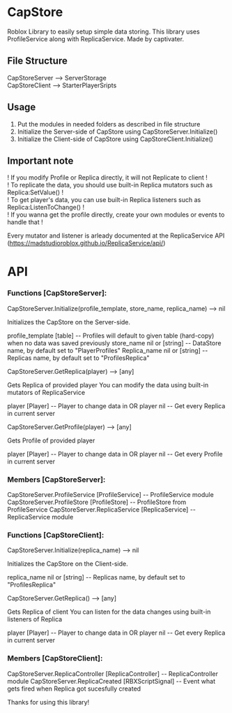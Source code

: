# CapStore

Roblox Library to easily setup simple data storing.
This library uses ProfileService along with ReplicaService.
Made by captivater.

## File Structure

CapStoreServer --> ServerStorage\
CapStoreClient --> StarterPlayerSripts

## Usage

1. Put the modules in needed folders as described in file structure
2. Initialize the Server-side of CapStore using CapStoreServer.Initialize()
3. Initialize the Client-side of CapStore using CapStoreClient.Initialize()

## Important note
! If you modify Profile or Replica directly, it will not Replicate to client !\
! To replicate the data, you should use built-in Replica mutators such as Replica:SetValue() !\
! To get player's data, you can use built-in Replica listeners such as Replica:ListenToChange() !\
! If you wanna get the profile directly, create your own modules or events to handle that !

Every mutator and listener is arleady documented at the ReplicaService API
(https://madstudioroblox.github.io/ReplicaService/api/)

# API

### Functions [CapStoreServer]:

CapStoreServer.Initialize(profile_template, store_name, replica_name) --> nil

Initializes the CapStore on the Server-side.

profile_template   [table] -- Profiles will default to given table (hard-copy) when no data was saved previously
store_name   nil or [string] -- DataStore name, by default set to "PlayerProfiles"
Replica_name   nil or [string] -- Replicas name, by default set to "ProfilesReplica"

CapStoreServer.GetReplica(player) --> [any]

Gets Replica of provided player
You can modify the data using built-in mutators of ReplicaService

player   [Player] -- Player to change data in
OR
player   nil -- Get every Replica in current server

CapStoreServer.GetProfile(player) --> [any]

Gets Profile of provided player

player   [Player] -- Player to change data in
OR
player   nil -- Get every Profile in current server

### Members [CapStoreServer]:

CapStoreServer.ProfileService   [ProfileService] -- ProfileService module
CapStoreServer.ProfileStore   [ProfileStore] -- ProfileStore from ProfileService
CapStoreServer.ReplicaService   [ReplicaService] -- ReplicaService module

### Functions [CapStoreClient]:

CapStoreServer.Initialize(replica_name) --> nil

Initializes the CapStore on the Client-side.

replica_name   nil or [string] -- Replicas name, by default set to "ProfilesReplica"

CapStoreServer.GetReplica() --> [any]

Gets Replica of client
You can listen for the data changes using built-in listeners of Replica

player   [Player] -- Player to change data in
OR
player   nil -- Get every Replica in current server

### Members [CapStoreClient]:

CapStoreServer.ReplicaController   [ReplicaController] -- ReplicaController module
CapStoreServer.ReplicaCreated   [RBXScriptSignal] -- Event what gets fired when Replica got sucesfully created

Thanks for using this library!

